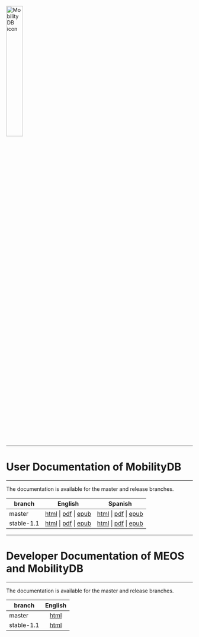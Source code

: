 
<img src="https://MobilityDB.github.io/MobilityDB/images/mobilitydb-logo.png"
     alt="MobilityDB icon"
     style="float: center; margin-right: 10px;"
     width="30%" />
     
-----------------------------------------------
# **User Documentation of MobilityDB**
-----------------------------------------------

The documentation is available for the master and release branches.

| branch | English | Spanish |
| ------ | :-----: | :-----: |
| master | [html](https://mobilitydb.github.io/MobilityDB/master/) &#124; [pdf](https://mobilitydb.github.io/MobilityDB/master/mobilitydb-manual.pdf) &#124; [epub](https://mobilitydb.github.io/MobilityDB/master/mobilitydb-manual.epub) |[html](https://mobilitydb.github.io/MobilityDB/master/es/) &#124; [pdf](https://mobilitydb.github.io/MobilityDB/master/es/mobilitydb-manual.pdf) &#124; [epub](https://mobilitydb.github.io/MobilityDB/master/es/mobilitydb-manual.epub) |
| stable-1.1 | [html](https://mobilitydb.github.io/MobilityDB/stable-1.1/) &#124; [pdf](https://mobilitydb.github.io/MobilityDB/stable-1.1/mobilitydb-manual.pdf) &#124; [epub](https://mobilitydb.github.io/MobilityDB/stable-1.1/mobilitydb-manual.epub) |[html](https://mobilitydb.github.io/MobilityDB/stable-1.1/es/) &#124; [pdf](https://mobilitydb.github.io/MobilityDB/stable-1.1/es/mobilitydb-manual.pdf) &#124; [epub](https://mobilitydb.github.io/MobilityDB/stable-1.1/es/mobilitydb-manual.epub) |

-----------------------------------------------
# **Developer Documentation of MEOS and MobilityDB**
-----------------------------------------------

The documentation is available for the master and release branches.

| branch | English |
| ------ | :-----: |
| master | [html](https://mobilitydb.github.io/MobilityDB/master-dev/) |
| stable-1.1 | [html](https://mobilitydb.github.io/MobilityDB/stable-1.1-dev/) |
